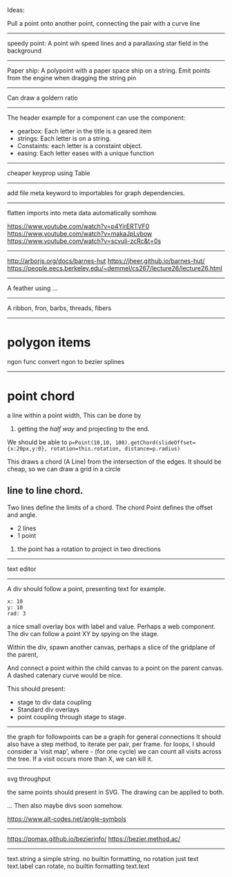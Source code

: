 Ideas:

Pull a point onto another point, connecting the pair with a curve line

---

speedy point: A point wih speed lines and a parallaxing star field in the
background

---

Paper ship: A polypoint with a paper space ship on a string.
Emit points from the engine when dragging the string pin

---

Can draw a goldern ratio

---

The header example for a component can use the component:

+ gearbox: Each letter in the title is a geared item
+ strings: Each letter is on a string.
+ Constaints: each letter is a constaint object.
+ easing: Each letter eases with a unique function

---

cheaper keyprop using Table

---

add file meta keyword to importables for graph dependencies.

---

flatten imports into meta data automatically somhow.

https://www.youtube.com/watch?v=p4YirERTVF0
https://www.youtube.com/watch?v=makaJpLvbow
https://www.youtube.com/watch?v=scvuli-zcRc&t=0s

---

http://arborjs.org/docs/barnes-hut
https://jheer.github.io/barnes-hut/
https://people.eecs.berkeley.edu/~demmel/cs267/lecture26/lecture26.html

---

A feather using ...

---

A ribbon, fron, barbs, threads, fibers

---

# polygon items

ngon func
convert ngon to bezier splines

---

# point chord

a line within a point width, This can be done by

1. getting the _half way_ and projecting to the end.

We should be able to `p=Point(10,10, 100).getChord(slideOffset={x:20px,y:0}, rotation=this.rotation, distance=p.radius)`

This draws a chord (A Line) from the intersection of the edges.
It should be cheap, so we can draw a grid in a circle

## line to line chord.

Two lines define the limits of a chord. The chord Point defines the offset and angle.

+ 2 lines
+ 1 point

1. the point has a rotation to project in two directions

---

text editor

---

A div should follow a point, presenting text for example.

    x: 10
    y: 10
    rad: 3

a nice small overlay box with label and value. Perhaps a web component.
The div can follow a point XY by spying on the stage.

Within the div, spawn another canvas, perhaps a slice of the gridplane of the parent,

And connect a point within the child canvas to a point on the parent canvas. A dashed catenary curve would be nice.

This should present:

+ stage to div data coupling
+ Standard div overlays
+ point coupling through stage to stage.

---

the graph for followpoints can be a graph for general connections
It should also have a step method, to iterate per pair, per frame.
for loops, I should consider a 'visit map', where - (for one cycle) we can count
all visits across the tree. If a visit occurs more than X, we can kill it.

---

svg throughput

the same points should present in SVG. The drawing can be applied to both.

... Then also maybe divs soon somehow.

https://www.alt-codes.net/angle-symbols

---

https://pomax.github.io/bezierinfo/
https://bezier.method.ac/


---

text.string
    a simple string. no builtin formatting, no rotation
    just text
text.label
    can rotate, no builtin formatting
text.text